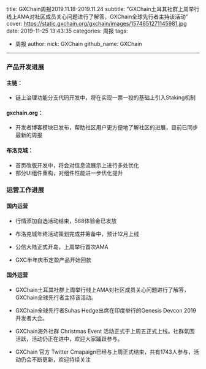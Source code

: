 title: GXChain周报2019.11.18-2019.11.24
subtitle: "GXChain土耳其社群上周举行线上AMA对社区成员关心问题进行了解答，GXChain全球先行者主持该活动"
cover: https://static.gxchain.org/gxchain/images/1574651271145981.jpg
date: 2019-11-25 13:43:35
categories: 周报
tags:
  - 周报
author:
    nick: GXChain
    github_name: GXChain
---

### 产品开发进展

#### 主链：
- 链上治理功能分支代码开发中，将在实现一票一投的基础上引入Staking机制

#### gxchain.org：
- 开发者博客模块已发布，帮助社区用户更方便地了解社区的进展，目前已同步最新的周报

#### 布洛克城：
- 首页改版开发中，将会对信息流展示上进行多处优化
- 部分UI组件重构，对组件性能进一步优化提升

### 运营工作进展

#### 国内运营
- 行情添加自选活动结束，588体验金已发放

- 布洛克城年终活动策划完成并筹备中，预计12月上线

- 公信大陆正式开岛，上周举行首次AMA

- GXC半年庆币定盈产品开始回款



#### 国外运营
- GXChain土耳其社群上周举行线上AMA对社区成员关心问题进行了解答，GXChain全球先行者主持该活动。

- GXChain全球先行者Suhas Hedge出席在印度举行的Genesis Devcon 2019开发者大会。

- GXChain海外社群 Christmas Event 活动正式于上周五正式上线。社群氛围活跃，活动仍正在进中，欢迎大家踊跃参与。

- GXChain 官方 Twitter Cmapaign已经与上周正式结束，共有1743人参与，活动仍会不断更新，欢迎持续关注